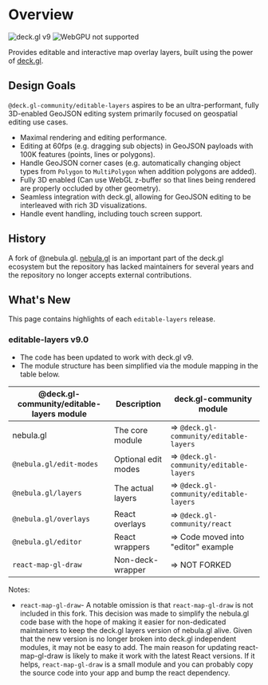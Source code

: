 # Overview

![deck.gl v9](https://img.shields.io/badge/deck.gl-v9-green.svg?style=flat-square")
![WebGPU not supported](https://img.shields.io/badge/webgpu-no-red.svg?style=flat-square")

Provides editable and interactive map overlay layers, built using the power of [deck.gl](https://deck.gl/).

## Design Goals

`@deck.gl-community/editable-layers` aspires to be an ultra-performant, fully 3D-enabled GeoJSON editing system primarily focused on geospatial editing use cases.

- Maximal rendering and editing performance.
- Editing at 60fps (e.g. dragging sub objects) in GeoJSON payloads with 100K features (points, lines or polygons).
- Handle GeoJSON corner cases (e.g. automatically changing object types from `Polygon` to `MultiPolygon` when addition polygons are added).
- Fully 3D enabled (Can use WebGL z-buffer so that lines being rendered are properly occluded by other geometry).
- Seamless integration with deck.gl, allowing for GeoJSON editing to be interleaved with rich 3D visualizations.
- Handle event handling, including touch screen support.

## History

A fork of @nebula.gl. [nebula.gl](https://nabula.gl) is an important part of the deck.gl ecosystem but the repository has lacked maintainers for several years and the repository no longer accepts external contributions.

## What's New

This page contains highlights of each `editable-layers` release.

### editable-layers v9.0

- The code has been updated to work with deck.gl v9. 
- The module structure has been simplified via the module mapping in the table below.

| @deck.gl-community/editable-layers module | Description         | deck.gl-community module                |
| ----------------------------------------- | ------------------- | --------------------------------------- |
| nebula.gl                                 | The core module     | => `@deck.gl-community/editable-layers` |
| `@nebula.gl/edit-modes`                   | Optional edit modes | => `@deck.gl-community/editable-layers` |
| `@nebula.gl/layers`                       | The actual layers   | => `@deck.gl-community/editable-layers` |
| `@nebula.gl/overlays`                     | React overlays      | => `@deck.gl-community/react`           |
| `@nebula.gl/editor`                       | React wrappers      | => Code moved into "editor" example     |
| `react-map-gl-draw`                       | Non-deck-wrapper    | => NOT FORKED                           |

Notes:
- `react-map-gl-draw`- A notable omission is that `react-map-gl-draw` is not included in this fork. This decision was made to simplify the nebula.gl code base with the hope of making it easier for non-dedicated maintainers to keep the deck.gl layers version of nebula.gl alive. Given that the new version is no longer broken into deck.gl independent modules, it may not be easy to add.
The main reason for updating react-map-gl-draw is likely to make it work with the latest React versions. If it helps, `react-map-gl-draw` is a small module and you can probably copy the source code into your app and bump the react dependency.
